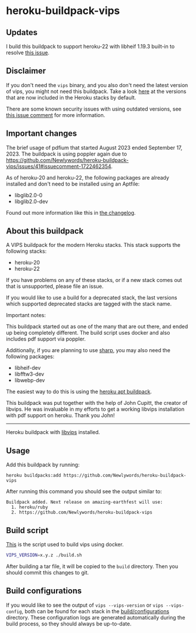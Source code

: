 # heroku-buildpack-vips

## Updates

I build this buildpack to support heroku-22 with libheif 1.19.3 built-in to resolve [this issue](https://github.com/strukturag/libheif/issues/1190).

## Disclaimer

If you don't need the `vips` binary, and you also don't need the latest version of vips, you might not need this
buildpack. Take a look [here](https://devcenter.heroku.com/articles/stack-packages) at the versions that are now
included in the Heroku stacks by default.

There are some known security issues with using outdated versions, see [this issue
comment](https://github.com/Newlywords/heroku-buildpack-vips/issues/36#issuecomment-1644417628) for more information.

## Important changes

The brief usage of pdfium that started August 2023 ended September 17, 2023. The buildpack is using poppler again due
to https://github.com/Newlywords/heroku-buildpack-vips/issues/41#issuecomment-1722462354.

As of heroku-20 and heroku-22, the following packages are already installed and don't need to be installed using an
Aptfile:

- libglib2.0-0
- libglib2.0-dev

Found out more information like this in [the changelog](CHANGES.md).

## About this buildpack

A VIPS buildpack for the modern Heroku stacks. This stack supports the following
stacks:

- heroku-20
- heroku-22

If you have problems on any of these stacks, or if a new stack comes out that is
unsupported, please file an issue.

If you would like to use a build for a deprecated stack, the last versions which supported deprecated stacks
are tagged with the stack name.

Important notes:

This buildpack started out as one of the many that are out there, and ended up
being completely different. The build script uses docker and also includes pdf
support via poppler.

Additionally, if you are planning to use [sharp](https://github.com/lovell/sharp), you may also need the following packages:

- libheif-dev
- libfftw3-dev
- libwebp-dev

The easiest way to do this is using the [heroku apt buildpack](https://github.com/heroku/heroku-buildpack-apt).

This buildpack was put together with the help of John Cupitt, the creator of
libvips. He was invaluable in my efforts to get a working libvips installation
with pdf support on heroku. Thank you John!

---

Heroku buildpack with [libvips](https://github.com/libvips/libvips) installed.

## Usage

Add this buildpack by running:

```
heroku buildpacks:add https://github.com/Newlywords/heroku-buildpack-vips
```

After running this command you should see the output similar to:

```
Buildpack added. Next release on amazing-earthfest will use:
  1. heroku/ruby
  2. https://github.com/Newlywords/heroku-buildpack-vips
```

## Build script

[This](./build.sh) is the script used to build vips using docker.

```sh
VIPS_VERSION=x.y.z ./build.sh
```

After building a tar file, it will be copied to the `build` directory. Then you should commit this changes to git.

## Build configurations

If you would like to see the output of `vips --vips-version` or `vips --vips-config`, both can be found for each stack
in the [build/configurations](build/configurations) directory. These configuration logs are generated automatically
during the build process, so they should always be up-to-date.
